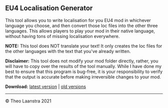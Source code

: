 ## EU4 Localisation Generator
This tool allows you to write localisation for you EU4 mod in whichever language you choose, and then convert those loc files into the other three languages. This allows players to play your mod in their native language, without having tons of missing localisation everywhere.

**NOTE:** This tool does NOT translate your text! It only creates the loc files for the other languages with the text that you've already written.

**Disclaimer:** This tool does not modify your mod folder directly, rather, you will have to copy over the results of the tool manually. While I have done my best to ensure that this program is bug-free, it is your responsibility to verify that the output is accurate before making irreversible changes to your mod.

**Download:** [latest version](https://github.com/theolaa/EU4-Localisation-Converter/releases/latest) | [old versions](https://github.com/theolaa/EU4-Localisation-Converter/releases)

<hr>

&copy; Theo Laanstra 2021